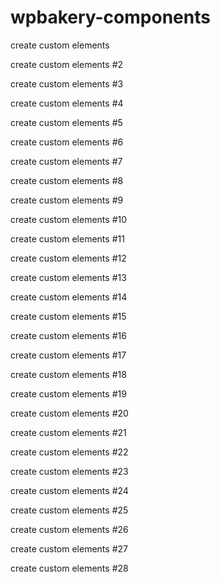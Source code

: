# wpbakery-components

create custom elements

create custom elements #2

create custom elements #3

create custom elements #4

create custom elements #5

create custom elements #6

create custom elements #7

create custom elements #8

create custom elements #9

create custom elements #10

create custom elements #11

create custom elements #12

create custom elements #13

create custom elements #14

create custom elements #15

create custom elements #16

create custom elements #17

create custom elements #18

create custom elements #19

create custom elements #20

create custom elements #21

create custom elements #22

create custom elements #23

create custom elements #24

create custom elements #25

create custom elements #26

create custom elements #27

create custom elements #28